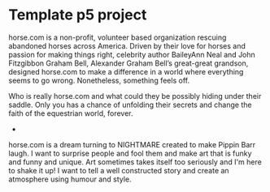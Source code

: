 # Template p5 project

horse.com is a non-profit, volunteer based organization rescuing abandoned horses across America. Driven by their love for horses and passion for making things right, celebrity author BaileyAnn Neal and John Fitzgibbon Graham Bell, Alexander Graham Bell’s great-great grandson, designed horse.com to make a difference in a world where everything seems to go wrong.
Nonetheless, something feels off.

Who is really horse.com and what could they be possibly hiding under their saddle. Only you has a chance of unfolding their secrets and change the faith of the equestrian world, forever.

-

horse.com is a dream turning to NIGHTMARE created to make Pippin Barr laugh. I want to surprise people and fool them and make art that is funky and funny and unique. Art sometimes takes itself too seriously and I'm here to shake it up! I want to tell a well constructed story and create an atmosphere using humour and style. 
